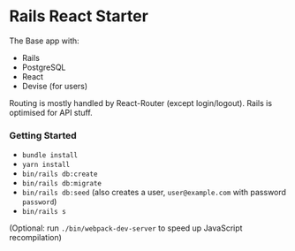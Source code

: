 # Rails React Starter

The Base app with:

- Rails
- PostgreSQL
- React
- Devise (for users)

Routing is mostly handled by React-Router (except login/logout). Rails is optimised for API stuff.

### Getting Started

- `bundle install`
- `yarn install`
- `bin/rails db:create`
- `bin/rails db:migrate`
- `bin/rails db:seed` (also creates a user, `user@example.com` with password `password`)
- `bin/rails s`

(Optional: run `./bin/webpack-dev-server` to speed up JavaScript recompilation)
